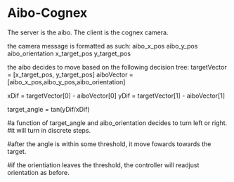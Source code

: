 # Aibo-Cognex
The server is the aibo. The client is the cognex camera.

the camera message is formatted as such:
aibo_x_pos aibo_y_pos aibo_orientation x_target_pos y_target_pos

the aibo decides to move based on the following decision tree:
targetVector = [x_target_pos, y_target_pos]
aiboVector = [aibo_x_pos,aibo_y_pos,aibo_orientation]

xDif = targetVector[0] - aiboVector[0]
yDif = targetVector[1] - aiboVector[1]

target_angle = tan(yDif/xDif)

#a function of target_angle and aibo_orientation decides to turn left or right.
#it will turn in discrete steps.

#after the angle is within some threshold, it move fowards towards the target.

#if the orientiation leaves the threshold, the controller will readjust orientation as before.

